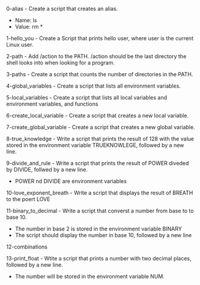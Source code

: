 0-alias - Create a script that creates an alias.
* Name: ls
* Value: rm *

1-hello_you - Create a Script that prints hello user, where user is the current Linux user.

2-path - Add /action to the PATH. /action should be the last directory the shell looks into when looking for a program.

3-paths - Create a script that counts the number of directories in the PATH.

4-global_variables - Create a script that lists all environment variables.

5-local_variables - Create a script that lists all local variables and environment variables, and functions

6-create_local_variable - Create a script that creates a new local variable.

7-create_global_variable - Create a script that creates a new global variable.

8-true_knowledge - Write a script that prints the result of 128 with the value stored in the environment variable TRUEKNOWLEGE, followed by a new line.

9-divide_and_rule - Write a script that prints the result of POWER diveded by DIVIDE, follwed by a new line.
* POWER nd DIVIDE are environment variables

10-love_exponent_breath - Write a script that displays the result of BREATH to the poert LOVE

11-binary_to_decimal - Write a script that converst a number from base to to base 10.
* The number in base 2 is stored in the environment variable BINARY
* The script should display the number in base 10, followed by a new line

12-combinations

13-print_float - Wtite a script that prints a number with two decimal places, followed by a new line.
* The number will be stored in the environment variable NUM.
